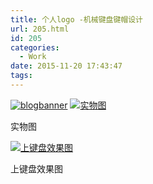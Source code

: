 ```yaml
---
title: 个人logo -机械键盘键帽设计
url: 205.html
id: 205
categories:
  - Work
date: 2015-11-20 17:43:47
tags:
---
```


[![blogbanner](http://www.psdpi.com/blog/wp-content/uploads/2015/12/blogbanner-1024x576.jpg)](http://www.psdpi.com/blog/wp-content/uploads/2015/12/blogbanner.jpg)  [![实物图](http://www.psdpi.com/blog/wp-content/uploads/2015/12/IMG_0190-1024x768.jpg)](http://www.psdpi.com/blog/wp-content/uploads/2015/12/IMG_0190.jpg)

实物图

[![上键盘效果图](http://www.psdpi.com/blog/wp-content/uploads/2015/12/IMG_0187-1024x768.jpg)](http://www.psdpi.com/blog/wp-content/uploads/2015/12/IMG_0190.jpg)

上键盘效果图